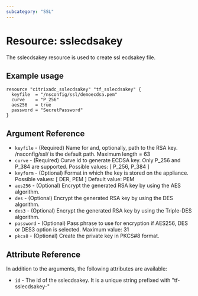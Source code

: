 ```yaml
---
subcategory: "SSL"
---
```


# Resource: sslecdsakey

The sslecdsakey resource is used to create ssl ecdsakey file.


## Example usage

```hcl
resource "citrixadc_sslecdsakey" "tf_sslecdsakey" {
  keyfile  = "/nsconfig/ssl/demoecdsa.pem"
  curve    = "P_256"
  aes256   = true
  password = "SecretPassword"
}
```

## Argument Reference

* `keyfile` - (Required) Name for and, optionally, path to the RSA key. /nsconfig/ssl/ is the default path. Maximum length =  63
* `curve` - (Required) Curve id to generate ECDSA key. Only P_256 and P_384 are supported. Possible values: [ P_256, P_384 ]
* `keyform` - (Optional) Format in which the key is stored on the appliance. Possible values: [ DER, PEM ] Default value: PEM
* `aes256` - (Optional) Encrypt the generated RSA key by using the AES algorithm.
* `des` - (Optional) Encrypt the generated RSA key by using the DES algorithm.
* `des3` - (Optional) Encrypt the generated RSA key by using the Triple-DES algorithm.
* `password` - (Optional) Pass phrase to use for encryption if AES256, DES or DES3 option is selected. Maximum value: 31
* `pkcs8` - (Optional) Create the private key in PKCS#8 format.

## Attribute Reference

In addition to the arguments, the following attributes are available:

* `id` - The id of the sslecdsakey. It is a unique string prefixed with "tf-sslecdsakey-"

